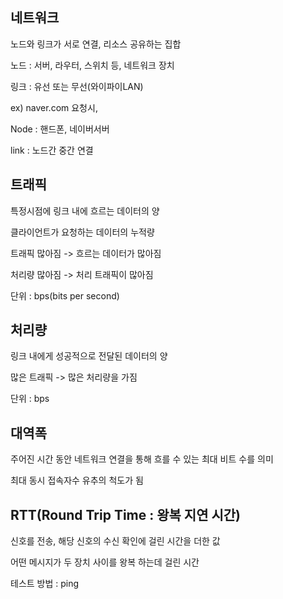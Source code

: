 ## 네트워크

노드와 링크가 서로 연결, 리소스 공유하는 집합

노드 : 서버, 라우터, 스위치 등, 네트워크 장치

링크 : 유선 또는 무선(와이파이LAN)

ex) naver.com 요청시,

Node : 핸드폰, 네이버서버

link : 노드간 중간 연결

## 트래픽

특정시점에 링크 내에 흐르는 데이터의 양

클라이언트가 요청하는 데이터의 누적량

트래픽 많아짐 -> 흐르는 데이터가 많아짐

처리량 많아짐 -> 처리 트래픽이 많아짐

단위 : bps(bits per second)

## 처리량

링크 내에게 성공적으로 전달된 데이터의 양

많은 트래픽 -> 많은 처리량을 가짐

단위 : bps

## 대역폭

주어진 시간 동안 네트워크 연결을 통해 흐를 수 있는 최대 비트 수를 의미

최대 동시 접속자수 유추의 척도가 됨

## RTT(Round Trip Time : 왕복 지연 시간)

신호를 전송, 해당 신호의 수신 확인에 걸린 시간을 더한 값

어떤 메시지가 두 장치 사이를 왕복 하는데 걸린 시간

테스트 방법 : ping
